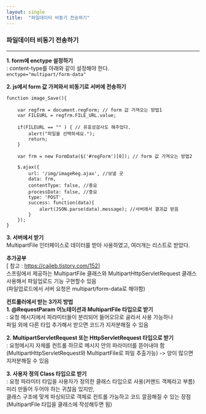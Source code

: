 ```yaml
---
layout: single
title:  "파일데이터 비동기 전송하기"
---
```

### 파일데이터 비동기 전송하기
***

**1. form에 enctype 설정하기**   
: content-type를 아래와 같이 설정해야 한다.   
`enctype="multipart/form-data"`

**2. js에서 form 값 가져와서 비동기로 서버에 전송하기**   
```
function image_Save(){
	
	var regfrm = document.regForm; // form 값 가져오는 방법1
	var FILEURL = regfrm.FILE_URL.value;
	
	if(FILEURL == "" ) { // 유효성검사도 해주었다.
		alert("파일을 선택하세요.");
		return;		
	}
	
	var frm = new FormData($('#regForm')[0]); // form 값 가져오는 방법2
	
    $.ajax({
        url: '/img/imageReg.ajax', //보낼 곳
        data: frm,
        contentType: false, //중요
        processData: false, //중요
        type: 'POST',
        success: function(data){
			alert(JSON.parse(data).message); //서버에서 결과값 받음
        }
	}); 
}
```

**3. 서버에서 받기**  
MultipartFile 인터페이스로 데이터를 받아 사용하였고, 여러개는 리스트로 받았다.  

**추가공부**  
[ 참고 : <https://caileb.tistory.com/152>]    
스프링에서 제공하는 MultipartFile 클래스와 MultipartHttpServletRequest 클래스 사용해서 파일업로드 기능 구현할수 있음  
(파일업로드에서 서버 요청은 multipart/form-data로 해야함)  

**컨트롤러에서 받는 3가지 방법**  
**1. @RequestParam 어노테이션과 MultipartFile 타입으로 받기**  
: 요청 메시지에서 파라미터들이 분리되어 들어오므로 골라서 사용 가능하나  
파일 외에 다른 타입 추가해서 받으면 코드가 지저분해질 수 있음  

**2. MultipartServletRequest 또는 HttpServletRequest 타입으로 받기**  
: 요청메시지 자체를 컨트롤 하므로 메시지 안의 파라미터를 뜯어내야 함  
(MultipartHttpServletRequest와 MultipartFile로 파일 추출가능) -> 양이 많으면 지저분해질 수 있음  

**3. 사용자 정의 Class 타입으로 받기**  
: 요청 파라미터 타입을 사용자가 정의한 클래스 타입으로 사용(커맨드 객체라고 부름)  
미리 만들어 두어야 하는 귀찮음 있지만,  
클래스 구조에 맞게 파싱되므로 객체로 컨트롤 가능하고 코드 깔끔해질 수 있는 장점(MultipartFile 타입을 클래스에 작성해두면 됨)  
